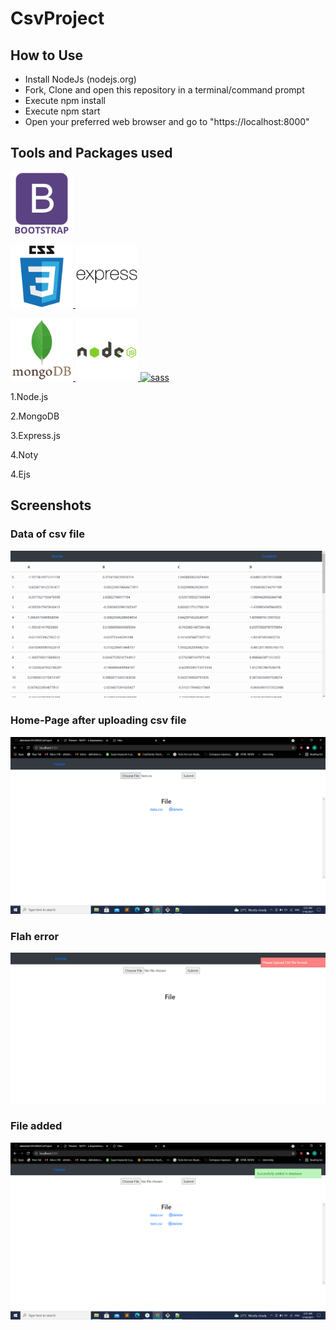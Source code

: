 # CsvProject

## How to Use
<ul>
  <li>
      Install NodeJs (nodejs.org)
    </li>
    <li>
    Fork, Clone and open this repository in a terminal/command prompt
    </li>
   
  <li>
  Execute npm install
    </li>
  <li>
Execute npm start
    </li>
   <li>
 Open your preferred web browser and go to "https://localhost:8000" 
      
  </li>
</ul>


## Tools and Packages used
<p align="left"> <a href="https://getbootstrap.com" target="_blank"> 
  <img src="https://raw.githubusercontent.com/devicons/devicon/master/icons/bootstrap/bootstrap-plain-wordmark.svg" alt="bootstrap" width="100" height="100"/> </a> 


 <a href="https://www.w3schools.com/css/" target="_blank"> <img src="https://raw.githubusercontent.com/devicons/devicon/master/icons/css3/css3-original-wordmark.svg" alt="css3" width="100" height="100"/> </a>
  <a href="https://expressjs.com" target="_blank"> <img src="https://raw.githubusercontent.com/devicons/devicon/master/icons/express/express-original-wordmark.svg" alt="express" width="100" height="100"/> </a>

</p>
 <p align="left">
  <a href="https://www.mongodb.com/" target="_blank"> <img src="https://raw.githubusercontent.com/devicons/devicon/master/icons/mongodb/mongodb-original-wordmark.svg" alt="mongodb" width="100" height="100"/> </a>
  <a href="https://nodejs.org" target="_blank"> <img src="https://raw.githubusercontent.com/devicons/devicon/master/icons/nodejs/nodejs-original-wordmark.svg" alt="nodejs" width="100" height="100"/> </a> 
  <a href="https://sass-lang.com" target="_blank"> <img src="https://ned.im/noty/_media/noty-v3-logo.png" alt="sass" width="100" height="100"/> </a> </p>
 
 </p>


  <p>
1.Node.js
  </p>

<p>
  
  </p>
  <p>
  2.MongoDB 
  </p>
  <p>
  3.Express.js
  </p>
   <p>
  4.Noty
  </p>
   <p>
  4.Ejs
  </p>
 

## Screenshots
<h3>Data of csv file</h3>
<div>
 
<img src="ScreenshotsCsv/data.png" alt="abhi2301">

  </div>
  <h3>Home-Page after uploading csv file</h3>
    <div>
 
<img src="ScreenshotsCsv/Home page.png" alt="abhi2301">

  </div>
  
   <h3>Flah error </h3>
    <div>
 
<img src="ScreenshotsCsv/notcsvformat.png" alt="abhi2301">

  </div>
  
   <h3>File added</h3>
    <div>
 
 <img src="ScreenshotsCsv/added.png" alt="abhi2301">

  </div>
  
   

